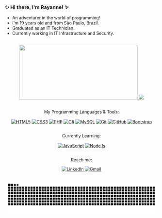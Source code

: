 ### ✨ Hi there, I'm Rayanne! ✨

- An adventurer in the world of programming!
- I'm 19 years old and from São Paulo, Brazil.
- Graduated as an IT Technician.
- Currently working in IT Infrastructure and Security.

##

<div align="center">
  <a href="https://github.com/RayanneScanholato">
    <img loading="lazy" height="180em"  width="390" src="https://github-readme-stats.vercel.app/api/top-langs/?username=RayanneScanholato&layout=compact&langs_count=7&theme=tokyonight"/>
    <img loading="lazy" height="180em" src="https://github-readme-stats.vercel.app/api?username=RayanneScanholato&show_icons=true&theme=tokyonight&include_all_commits=true&count_private=true"/>
  </a>
</div>


##


<div align="center">
  <p>My Programming Languages & Tools:</p>
  <a href="#"><img align="center" alt="HTML5" height="50" width="60" src="https://cdn.jsdelivr.net/gh/devicons/devicon@latest/icons/html5/html5-original.svg"></a>
  <a href="#"><img align="center" alt="CSS3" height="50" width="60" src="https://cdn.jsdelivr.net/gh/devicons/devicon@latest/icons/css3/css3-original.svg"></a>
  <a href="#"><img align="center" alt="PHP" height="50" width="60" src="https://cdn.jsdelivr.net/gh/devicons/devicon@latest/icons/php/php-original.svg"></a>
  <a href="#"><img align="center" alt="C#" height="50" width="60" src="https://cdn.jsdelivr.net/gh/devicons/devicon@latest/icons/csharp/csharp-original.svg"></a>
  <a href="#"><img align="center" alt="MySQL" height="50" width="60" src="https://cdn.jsdelivr.net/gh/devicons/devicon@latest/icons/mysql/mysql-original.svg"></a>
  <a href="#"><img align="center" alt="Git" height="50" width="60" src="https://cdn.jsdelivr.net/gh/devicons/devicon@latest/icons/git/git-original.svg"></a>
  <a href="#"><img align="center" alt="GitHub" height="50" width="60" src="https://cdn.jsdelivr.net/gh/devicons/devicon@latest/icons/github/github-original.svg"></a>
  <a href="#"><img align="center" alt="Bootstrap" height="50" width="60" src="https://cdn.jsdelivr.net/gh/devicons/devicon@latest/icons/bootstrap/bootstrap-original.svg"></a>
</div>

##

<div align="center">
  <p>Currently Learning:</p>
  <a href="#"><img align="center" alt="JavaScript" height="50" width="60" src="https://cdn.jsdelivr.net/gh/devicons/devicon@latest/icons/javascript/javascript-original.svg"></a>
  <a href="#"><img align="center" alt="Node.js" height="50" width="60" src="https://cdn.jsdelivr.net/gh/devicons/devicon@latest/icons/nodejs/nodejs-original.svg"></a>
</div>

##

<div align="center">
  <p>Reach me:</p>
  <a href="https://www.linkedin.com/in/rayannescanholato" target="_blank"><img alt="LinkedIn" src="https://img.shields.io/badge/LinkedIn-0077B5?style=for-the-badge&logo=linkedin&logoColor=white" height="30"</a>
  <a href="mailto:rayannescanholato@gmail.com" target="_blank"><img alt="Gmail" src="https://img.shields.io/badge/Gmail-D14836?style=for-the-badge&logo=gmail&logoColor=white" height="30"></a>
</div>

##

<div align="center">
  <picture>
    <source media="(prefers-color-scheme: dark)" srcset="https://raw.githubusercontent.com/RayanneScanholato/RayanneScanholato/output/github-contribution-grid-snake-dark.svg">
    <source media="(prefers-color-scheme: light)" srcset="https://raw.githubusercontent.com/RayanneScanholato/RayanneScanholato/output/github-contribution-grid-snake-dark.svg">
    <img alt="github contribution grid snake animation" src="https://raw.githubusercontent.com/RayanneScanholato/RayanneScanholato/output/github-contribution-grid-snake.svg">
  </picture>
</div>
